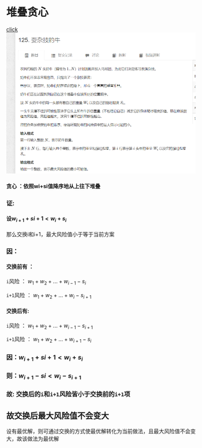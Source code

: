 # 堆叠贪心
[click](https://www.acwing.com/problem/content/127/)
![图 2](/images/3eb52618b0d4d4ba34e90646c2b5d9e3f0b9fe2b7a45c50ed16a4738654afbf0.png)  

#### 贪心 ：依照wi+si值降序地从上往下堆叠

### 证:

#### 设$w_{i+1}+s{i+1} < w_i+s_i$

那么交换i和i+1，最大风险值小于等于当前方案

### 因：

#### 交换前有 ： 

`i`风险 ： $w_1+w_2+...+w_{i-1} - s_i$

`i+1`风险 ： $w_1+w_2+...+w_i - s_{i+1}$

#### 交换后有:

`i`风险 ： $w_1+w_2+...+w_{i-1} - s_{i+1}$

`i+1`风险 ： $w_1+w_2+...+w_{i+1} - s_i$

### 因：$w_{i+1}+s{i+1} < w_i+s_i$

### 则：$w_{i+1}-s{i} < w_i-s_{i+1}$

### 故: 交换后的`i`和`i+1`风险皆小于交换前的`i+1`项

故交换后最大风险值不会变大
---

设有最优解，则可通过交换的方式使最优解转化为当前做法，且最大风险值不会变大，故该做法为最优解






